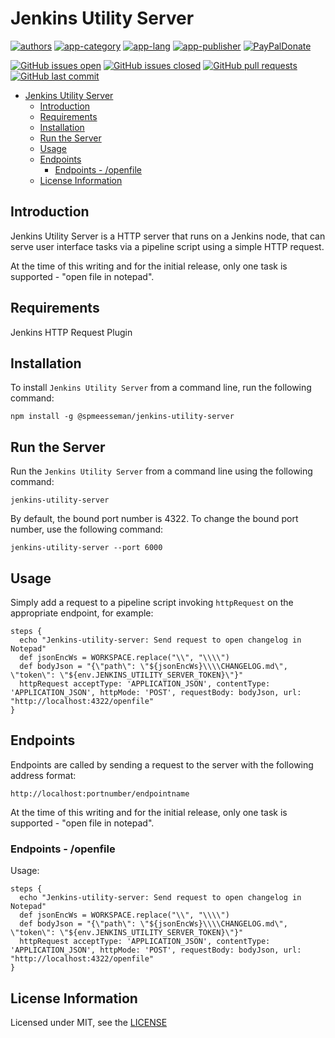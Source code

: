 # Jenkins Utility Server

[![authors](https://img.shields.io/badge/authors-scott%20meesseman-6F02B5.svg?logo=visual%20studio%20code)](https://www.littlesm.com)
[![app-category](https://img.shields.io/badge/category-jenkins%20plugins-blue.svg)](https://github.com/spmeesseman/jenkins-mantisbt-plugin)
[![app-lang](https://img.shields.io/badge/language-javascript-blue.svg)](https://github.com/spmeesseman/jenkins-mantisbt-plugin)
[![app-publisher](https://img.shields.io/badge/%20%20%F0%9F%93%A6%F0%9F%9A%80-app--publisher-e10000.svg)](https://github.com/spmeesseman/app-publisher)
[![PayPalDonate](https://img.shields.io/badge/paypal-donate-green.svg)](https://www.paypal.com/cgi-bin/webscr?cmd=_donations&business=YWZXT3KE2L4BA&item_name=taskexplorer&currency_code=USD)

[![GitHub issues open](https://img.shields.io/github/issues-raw/spmeesseman/jenkins%2dutility%2dserver.svg?logo=github)](https://github.com/spmeesseman/jenkins-mantisbt-plugin/issues)
[![GitHub issues closed](https://img.shields.io/github/issues-closed-raw/spmeesseman/jenkins%2dutility%2dserver.svg?logo=github)](https://github.com/spmeesseman/jenkins-mantisbt-plugin/issues)
[![GitHub pull requests](https://img.shields.io/github/issues-pr/spmeesseman/jenkins%2dutility%2dserver.svg?logo=github)](https://github.com/spmeesseman/jenkins-mantisbt-plugin/pulls)
[![GitHub last commit](https://img.shields.io/github/last-commit/spmeesseman/jenkins%2dutility%2dserver.svg?logo=github)](https://github.com/spmeesseman/jenkins-mantisbt-plugin)

- [Jenkins Utility Server](#jenkins-utility-server)
  - [Introduction](#introduction)
  - [Requirements](#requirements)
  - [Installation](#installation)
  - [Run the Server](#run-the-server)
  - [Usage](#usage)
  - [Endpoints](#endpoints)
    - [Endpoints - /openfile](#endpoints---openfile)
  - [License Information](#license-information)

## Introduction

Jenkins Utility Server is a HTTP server that runs on a Jenkins node, that can serve user interface tasks via a pipeline script using a simple HTTP request.

At the time of this writing and for the initial release, only one task is supported - "open file in notepad".

## Requirements

Jenkins HTTP Request Plugin

## Installation

To install `Jenkins Utility Server` from a command line, run the following command:

    npm install -g @spmeesseman/jenkins-utility-server

## Run the Server

Run the `Jenkins Utility Server` from a command line using the following command:

    jenkins-utility-server

By default, the bound port number is 4322.  To change the bound port number, use the following command:

    jenkins-utility-server --port 6000

## Usage

Simply add a request to a pipeline script invoking `httpRequest` on the appropriate endpoint, for example:

    steps {
      echo "Jenkins-utility-server: Send request to open changelog in Notepad"
      def jsonEncWs = WORKSPACE.replace("\\", "\\\\")
      def bodyJson = "{\"path\": \"${jsonEncWs}\\\\CHANGELOG.md\", \"token\": \"${env.JENKINS_UTILITY_SERVER_TOKEN}\"}"
      httpRequest acceptType: 'APPLICATION_JSON', contentType: 'APPLICATION_JSON', httpMode: 'POST', requestBody: bodyJson, url: "http://localhost:4322/openfile"
    }

## Endpoints

Endpoints are called by sending a request to the server with the following address format:

    http://localhost:portnumber/endpointname

At the time of this writing and for the initial release, only one task is supported - "open file in notepad".

### Endpoints - /openfile

Usage:

    steps {
      echo "Jenkins-utility-server: Send request to open changelog in Notepad"
      def jsonEncWs = WORKSPACE.replace("\\", "\\\\")
      def bodyJson = "{\"path\": \"${jsonEncWs}\\\\CHANGELOG.md\", \"token\": \"${env.JENKINS_UTILITY_SERVER_TOKEN}\"}"
      httpRequest acceptType: 'APPLICATION_JSON', contentType: 'APPLICATION_JSON', httpMode: 'POST', requestBody: bodyJson, url: "http://localhost:4322/openfile"
    }

## License Information

Licensed under MIT, see the [LICENSE](LICENSE.md)
